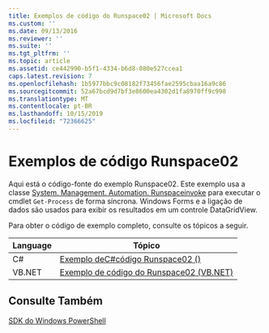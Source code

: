 ```yaml
---
title: Exemplos de código do Runspace02 | Microsoft Docs
ms.custom: ''
ms.date: 09/13/2016
ms.reviewer: ''
ms.suite: ''
ms.tgt_pltfrm: ''
ms.topic: article
ms.assetid: ce442990-b5f1-4334-b6d8-080e527ccea1
caps.latest.revision: 7
ms.openlocfilehash: 1b5977bbc9c08182f73456fae2595cbaa16a9c86
ms.sourcegitcommit: 52a67bcd9d7bf3e8600ea4302d1fa8970ff9c998
ms.translationtype: MT
ms.contentlocale: pt-BR
ms.lasthandoff: 10/15/2019
ms.locfileid: "72366625"
---
```

# <a name="runspace02-code-samples"></a>Exemplos de código Runspace02

Aqui está o código-fonte do exemplo Runspace02. Este exemplo usa a classe [System. Management. Automation. Runspaceinvoke](/dotnet/api/System.Management.Automation.RunspaceInvoke) para executar o cmdlet `Get-Process` de forma síncrona. Windows Forms e a ligação de dados são usados para exibir os resultados em um controle DataGridView.

Para obter o código de exemplo completo, consulte os tópicos a seguir.

|Language|Tópico|
|--------------|-----------|
|C#|[Exemplo deC#código Runspace02 ()](./runspace02-csharp-code-sample.md)|
|VB.NET|[Exemplo de código do Runspace02 (VB.NET)](./runspace02-vb-net-code-sample.md)|

## <a name="see-also"></a>Consulte Também

[SDK do Windows PowerShell](../windows-powershell-reference.md)